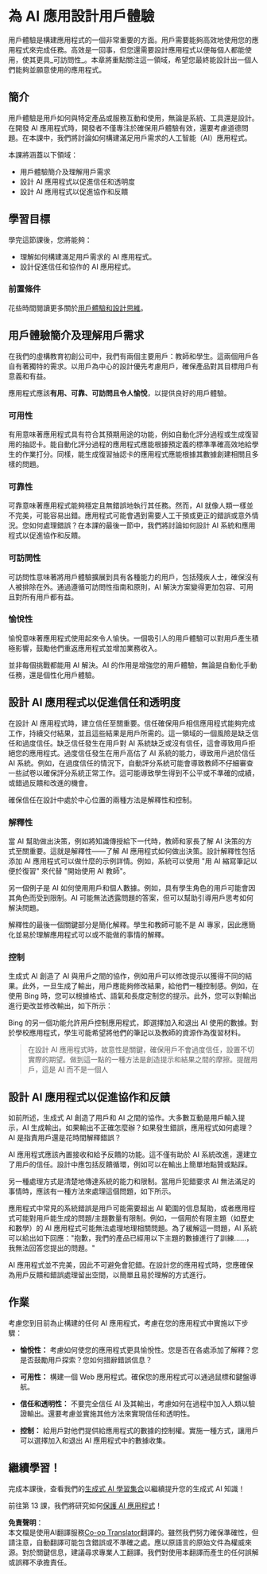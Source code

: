 <!--
CO_OP_TRANSLATOR_METADATA:
{
  "original_hash": "ec385b41ee50579025d50cc03bfb3a25",
  "translation_date": "2025-05-19T21:46:02+00:00",
  "source_file": "12-designing-ux-for-ai-applications/README.md",
  "language_code": "hk"
}
-->
# 為 AI 應用設計用戶體驗

用戶體驗是構建應用程式的一個非常重要的方面。用戶需要能夠高效地使用您的應用程式來完成任務。高效是一回事，但您還需要設計應用程式以便每個人都能使用，使其更具_可訪問性_。本章將重點關注這一領域，希望您最終能設計出一個人們能夠並願意使用的應用程式。

## 簡介

用戶體驗是用戶如何與特定產品或服務互動和使用，無論是系統、工具還是設計。在開發 AI 應用程式時，開發者不僅專注於確保用戶體驗有效，還要考慮道德問題。在本課中，我們將討論如何構建滿足用戶需求的人工智能（AI）應用程式。

本課將涵蓋以下領域：

- 用戶體驗簡介及理解用戶需求
- 設計 AI 應用程式以促進信任和透明度
- 設計 AI 應用程式以促進協作和反饋

## 學習目標

學完這節課後，您將能夠：

- 理解如何構建滿足用戶需求的 AI 應用程式。
- 設計促進信任和協作的 AI 應用程式。

### 前置條件

花些時間閱讀更多關於[用戶體驗和設計思維](https://learn.microsoft.com/training/modules/ux-design?WT.mc_id=academic-105485-koreyst)。

## 用戶體驗簡介及理解用戶需求

在我們的虛構教育初創公司中，我們有兩個主要用戶：教師和學生。這兩個用戶各自有著獨特的需求。以用戶為中心的設計優先考慮用戶，確保產品對其目標用戶有意義和有益。

應用程式應該**有用、可靠、可訪問且令人愉悅**，以提供良好的用戶體驗。

### 可用性

有用意味著應用程式具有符合其預期用途的功能，例如自動化評分過程或生成復習用的抽認卡。能自動化評分過程的應用程式應能根據預定義的標準準確高效地給學生的作業打分。同樣，能生成復習抽認卡的應用程式應能根據其數據創建相關且多樣的問題。

### 可靠性

可靠意味著應用程式能夠穩定且無錯誤地執行其任務。然而，AI 就像人類一樣並不完美，可能容易出錯。應用程式可能會遇到需要人工干預或更正的錯誤或意外情況。您如何處理錯誤？在本課的最後一節中，我們將討論如何設計 AI 系統和應用程式以促進協作和反饋。

### 可訪問性

可訪問性意味著將用戶體驗擴展到具有各種能力的用戶，包括殘疾人士，確保沒有人被排除在外。通過遵循可訪問性指南和原則，AI 解決方案變得更加包容、可用且對所有用戶都有益。

### 愉悅性

愉悅意味著應用程式使用起來令人愉快。一個吸引人的用戶體驗可以對用戶產生積極影響，鼓勵他們重返應用程式並增加業務收入。

並非每個挑戰都能用 AI 解決。AI 的作用是增強您的用戶體驗，無論是自動化手動任務，還是個性化用戶體驗。

## 設計 AI 應用程式以促進信任和透明度

在設計 AI 應用程式時，建立信任至關重要。信任確保用戶相信應用程式能夠完成工作，持續交付結果，並且這些結果是用戶所需的。這一領域的一個風險是缺乏信任和過度信任。缺乏信任發生在用戶對 AI 系統缺乏或沒有信任，這會導致用戶拒絕您的應用程式。過度信任發生在用戶高估了 AI 系統的能力，導致用戶過於信任 AI 系統。例如，在過度信任的情況下，自動評分系統可能會導致教師不仔細審查一些試卷以確保評分系統正常工作。這可能導致學生得到不公平或不準確的成績，或錯過反饋和改進的機會。

確保信任在設計中處於中心位置的兩種方法是解釋性和控制。

### 解釋性

當 AI 幫助做出決策，例如將知識傳授給下一代時，教師和家長了解 AI 決策的方式至關重要。這就是解釋性——了解 AI 應用程式如何做出決策。設計解釋性包括添加 AI 應用程式可以做什麼的示例詳情。例如，系統可以使用 "用 AI 縮寫筆記以便於復習" 來代替 "開始使用 AI 教師"。

另一個例子是 AI 如何使用用戶和個人數據。例如，具有學生角色的用戶可能會因其角色而受到限制。AI 可能無法透露問題的答案，但可以幫助引導用戶思考如何解決問題。

解釋性的最後一個關鍵部分是簡化解釋。學生和教師可能不是 AI 專家，因此應簡化並易於理解應用程式可以或不能做的事情的解釋。

### 控制

生成式 AI 創造了 AI 與用戶之間的協作，例如用戶可以修改提示以獲得不同的結果。此外，一旦生成了輸出，用戶應能夠修改結果，給他們一種控制感。例如，在使用 Bing 時，您可以根據格式、語氣和長度定制您的提示。此外，您可以對輸出進行更改並修改輸出，如下所示：

Bing 的另一個功能允許用戶控制應用程式，即選擇加入和退出 AI 使用的數據。對於學校應用程式，學生可能希望將他們的筆記以及教師的資源作為復習材料。

> 在設計 AI 應用程式時，故意性是關鍵，確保用戶不會過度信任，設置不切實際的期望。做到這一點的一種方法是創造提示和結果之間的摩擦。提醒用戶，這是 AI 而不是一個人

## 設計 AI 應用程式以促進協作和反饋

如前所述，生成式 AI 創造了用戶和 AI 之間的協作。大多數互動是用戶輸入提示，AI 生成輸出。如果輸出不正確怎麼辦？如果發生錯誤，應用程式如何處理？AI 是指責用戶還是花時間解釋錯誤？

AI 應用程式應該內置接收和給予反饋的功能。這不僅有助於 AI 系統改進，還建立了用戶的信任。設計中應包括反饋循環，例如可以在輸出上簡單地點贊或點踩。

另一種處理方式是清楚地傳達系統的能力和限制。當用戶犯錯要求 AI 無法滿足的事情時，應該有一種方法來處理這個問題，如下所示。

應用程式中常見的系統錯誤是用戶可能需要超出 AI 範圍的信息幫助，或者應用程式可能對用戶能生成的問題/主題數量有限制。例如，一個用於有限主題（如歷史和數學）的 AI 應用程式可能無法處理地理相關問題。為了緩解這一問題，AI 系統可以給出如下回應："抱歉，我們的產品已經用以下主題的數據進行了訓練......，我無法回答您提出的問題。"

AI 應用程式並不完美，因此不可避免會犯錯。在設計您的應用程式時，您應確保為用戶反饋和錯誤處理留出空間，以簡單且易於理解的方式進行。

## 作業

考慮您到目前為止構建的任何 AI 應用程式，考慮在您的應用程式中實施以下步驟：

- **愉悅性：** 考慮如何使您的應用程式更具愉悅性。您是否在各處添加了解釋？您是否鼓勵用戶探索？您如何措辭錯誤信息？

- **可用性：** 構建一個 Web 應用程式。確保您的應用程式可以通過鼠標和鍵盤導航。

- **信任和透明性：** 不要完全信任 AI 及其輸出，考慮如何在過程中加入人類以驗證輸出。還要考慮並實施其他方法來實現信任和透明性。

- **控制：** 給用戶對他們提供給應用程式的數據的控制權。實施一種方式，讓用戶可以選擇加入和退出 AI 應用程式中的數據收集。

## 繼續學習！

完成本課後，查看我們的[生成式 AI 學習集合](https://aka.ms/genai-collection?WT.mc_id=academic-105485-koreyst)以繼續提升您的生成式 AI 知識！

前往第 13 課，我們將研究如何[保護 AI 應用程式](../13-securing-ai-applications/README.md?WT.mc_id=academic-105485-koreyst)！

**免責聲明**：  
本文檔是使用AI翻譯服務[Co-op Translator](https://github.com/Azure/co-op-translator)翻譯的。雖然我們努力確保準確性，但請注意，自動翻譯可能包含錯誤或不準確之處。應以原語言的原始文件為權威來源。對於關鍵信息，建議尋求專業人工翻譯。我們對使用本翻譯而產生的任何誤解或誤釋不承擔責任。